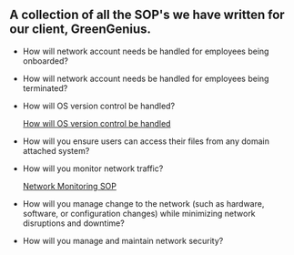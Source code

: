 ## A collection of all the SOP's we have written for our client, GreenGenius.


- How will network account needs be handled for employees being onboarded?

- How will network account needs be handled for employees being terminated?

- How will OS version control be handled?

  [How will OS version control be handled](https://github.com/Full-Mesh/SOPs/blob/main/How%20will%20OS%20version%20control%20be%20handled.md)

- How will you ensure users can access their files from any domain attached system?

- How will you monitor network traffic?

  [Network Monitoring SOP](https://github.com/Full-Mesh/SOPs/blob/main/Network%20Monitoring%20SOP.md)

- How will you manage change to the network (such as hardware, software, or configuration changes) while minimizing network disruptions and downtime?

- How will you manage and maintain network security?
